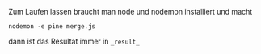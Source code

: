 
Zum Laufen lassen braucht man node und nodemon installiert und macht

`nodemon -e pine merge.js`

dann ist das Resultat immer in `_result_`

